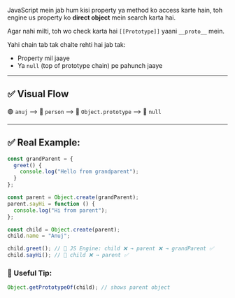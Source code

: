 JavaScript mein jab hum kisi property ya method ko access karte hain, toh engine us property ko **direct object** mein search karta hai.

Agar nahi milti, toh wo check karta hai `[[Prototype]]` yaani `__proto__` mein.

Yahi chain tab tak chalte rehti hai jab tak:
- Property mil jaaye
- Ya `null` (top of prototype chain) pe pahunch jaaye

---

## ✅ Visual Flow

🟢 `anuj` --> 🔵 `person` --> 🔷 `Object.prototype` --> 🔴 `null`

---

## ✅ Real Example:

```js
const grandParent = {
  greet() {
    console.log("Hello from grandparent");
  }
};

const parent = Object.create(grandParent);
parent.sayHi = function () {
  console.log("Hi from parent");
};

const child = Object.create(parent);
child.name = "Anuj";

child.greet(); // 🔄 JS Engine: child ❌ → parent ❌ → grandParent ✅
child.sayHi(); // 🔄 child ❌ → parent ✅
```

### 🔎 Useful Tip:
```js
Object.getPrototypeOf(child); // shows parent object
```
